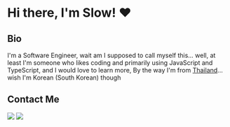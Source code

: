 # Hi there, I'm Slow! ❤

## Bio
I'm a Software Engineer, wait am I supposed to call myself this... well, at least I'm someone who likes coding and primarily using JavaScript and TypeScript, and I would love to learn more, By the way I'm from [Thailand](https://www.google.com/maps/place/Thailand)... wish I'm Korean (South Korean) though

## Contact Me
<a href="mailto:slowlife1165@gmail.com"><img src="https://img.shields.io/badge/gmail-%23D14836.svg?&style=for-the-badge&logo=gmail&logoColor=white"/></a>
<a href="https://discordapp.com/users/374905512661221377/"><img src="https://img.shields.io/badge/discord-%7389D8.svg?&color=7289da&style=for-the-badge&logo=discord&logoColor=white"/>
